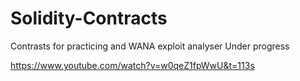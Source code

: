 # Solidity-Contracts
Contrasts for practicing and WANA exploit analyser
Under progress

https://www.youtube.com/watch?v=w0qeZ1fpWwU&t=113s
